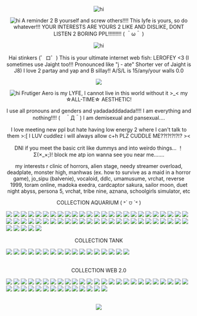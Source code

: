 <p align="center"> <img src="https://i.postimg.cc/J0mPqvsS/Tumblr-l-262320225895660.jpg" alt="hi" />

<p align="center"> <img src="https://i.postimg.cc/JnyL8yK1/Tumblr-l-669258079203131.gif" alt="hi" /> A reminder 2 B yourself and screw others!!!! This lyfe is yours, so do whatever!!! YOUR INTERESTS ARE YOURS 2 LIKE AND DISLIKE, DONT LISTEN 2 BORING PPL!!!!!!!!!  ( ＾ω＾ )

<p align="center"> <img src="https://i.postimg.cc/X7P9NtVj/divider.gif" alt="hi" /> 

<p align="center"> Hai stinkers (゜ロ゜) This is your ultimate internet web fish: LEROFEY <3 (I sometimes use Jaight too!!! Pronounced like "j - ate" Shorter ver of Jaight is J8) I love 2 partay and yap and B sillay!! A/S/L is 15/any/your walls 0.0

<p align="center"> <img src="https://i.postimg.cc/Y9VtLNjS/ezgif-com-animated-gif-maker-14.gif">
  
<p align="center"> <img src="https://i.postimg.cc/kgkNszzC/Tumblr-l-669245233629542.gif" alt="hi" /> Frutiger Aero is my LYFE, I cannot live in this world without it >_< my ☆ALL-TIME☆ AESTHETIC!

<p align="center"> I use all pronouns and genders and yadadadddadada!!!! I am everything and nothing!!!! (　＾Д＾) I am demisexual and pansexual....

<p align="center"> I love meeting new ppl but hate having low energy 2 where I can't talk to them >:[ I LUV cuddlez i will always allow c+h PLZ CUDDLE ME??!?!?!?!? ><

<p align="center"> DNI if you meet the basic crit like dummys and into weirdo things... ！Σ(×_×;)! block me atp ion wanna see you near me.......

<p align="center"> my interests r clinic of horrors, alien stage, needy streamer overload, deadplate, monster high, manhwas (ex. how to survive as a maid in a horror game), jo_sipu (balvenie), vocaloid, ddlc, umamusume, vrchat, reverse 1999, toram online, madoka exedra, cardcaptor sakura, sailor moon, duet night abyss, persona 5, vrchat, tribe nine, aznana, schoolgirls simulator, etc

<p align="center"> COLLECTION AQUARIUM ( ˃` ⩌ ´˂ )

  <img src="https://i.postimg.cc/sX8ZfhzF/Tumblr-l-671774138515974.gif"> <img src="https://i.postimg.cc/3J2tkgw8/Tumblr-l-671772915186182.gif"> <img src="https://i.postimg.cc/5tK3hgsP/Tumblr-l-671771814919881.gif"> <img src="https://i.postimg.cc/L6FTFnVn/Tumblr-l-671770730578162.gif"> <img src="https://i.postimg.cc/XvPfHJJ4/Tumblr-l-671769620343059.gif"> <img src="https://i.postimg.cc/fWmcCMQp/Tumblr-l-671768712746444.gif"> <img src="https://i.postimg.cc/fyyhw8s0/Tumblr-l-671482471644366.gif"> <img src="https://i.postimg.cc/6QtgWMLB/Tumblr-l-671481404300669.png"> <img src="https://i.postimg.cc/htBcmb1t/Tumblr-l-669456548150295.png"> <img src="https://i.postimg.cc/26MfS4St/Tumblr-l-669455408464410.png"> <img src="https://i.postimg.cc/X7w0nBSs/Tumblr-l-669453182762796.png"> <img src="https://i.postimg.cc/GtFSnY8j/Tumblr-l-669452015295193.png"> <img src="https://i.postimg.cc/Gmhg64cG/Tumblr-l-669450883451756.png"> <img src="https://i.postimg.cc/gJRg3RDm/Tumblr-l-669449787556600.png"> <img src="https://i.postimg.cc/1txHRXZK/Tumblr-l-669448684880454.png"> <img src="https://i.postimg.cc/qq4xnFqy/Tumblr-l-669447460217226.png"> <img src="https://i.postimg.cc/QxNqdvv0/Tumblr-l-669446401269414.png"> <img src="https://i.postimg.cc/CxzHjkh8/Tumblr-l-669445325874570.png"> <img src="https://i.postimg.cc/FH8bGz1f/Tumblr-l-669444060511810.png"> <img src="https://i.postimg.cc/QCf17xvR/Tumblr-l-669442839758790.png"> <img src="https://i.postimg.cc/8517bgdQ/Tumblr-l-669441748358217.png"> <img src="https://i.postimg.cc/x88qWG4V/Tumblr-l-669440614114207.png"> <img src="https://i.postimg.cc/c1kvfjvL/Tumblr-l-669439349161343.png"> <img src="https://i.postimg.cc/pXgy6FQ6/Tumblr-l-669437546685407.png"> <img src="https://i.postimg.cc/KYbjZhHJ/Tumblr-l-669436477765251.png"> <img src="https://i.postimg.cc/gJk0Zqdv/Tumblr-l-669434792421918.png"> <img src="https://i.postimg.cc/L5J6y9nG/Tumblr-l-669433687769366.png"> <img src="https://i.postimg.cc/mZnrPH55/Tumblr-l-669432456669575.png"> <img src="https://i.postimg.cc/xCwT4rMv/Tumblr-l-669431316292857.png"> <img src="https://i.postimg.cc/c4NL7Sd9/Tumblr-l-669429619492805.png"> <img src="https://i.postimg.cc/43nf441Q/Tumblr-l-669428442158691.png"> <img src="https://i.postimg.cc/nrfp14f2/Tumblr-l-669427321795098.png"> <img src="https://i.postimg.cc/bY1zwB1k/Tumblr-l-669426237051036.png"> <img src="https://i.postimg.cc/VL1zrWR1/Tumblr-l-669425063964005.png"> <img src="https://i.postimg.cc/sggyKfqH/Tumblr-l-669424027028016.png"> <img src="https://i.postimg.cc/L5VKBGVG/Tumblr-l-669421313704006.png"> <img src="https://i.postimg.cc/XJ0zHQX0/Tumblr-l-669420070698642.gif"> <img src="https://i.postimg.cc/dtSSPqLv/Tumblr-l-669237275472566.gif"> <img src="https://i.postimg.cc/GmW7tqFX/Tumblr-l-669236124390379.jpg"> <img src="https://i.postimg.cc/W3j56zfh/Tumblr-l-669235107392359.png"> <img src="https://i.postimg.cc/5yKpV39p/Tumblr-l-669234031312203.gif"> <img src="https://i.postimg.cc/J4GCBYkf/Tumblr-l-669195116212947.png"> <img src="https://i.postimg.cc/FHStTfGj/Tumblr-l-669193941393260.png"> <img src="https://i.postimg.cc/25dsfPsm/Tumblr-l-669192625487635.png"> <img src="https://i.postimg.cc/RFMjCgmR/Tumblr-l-669186210566023.gif"> <img src="https://i.postimg.cc/T2NZGj4N/Tumblr-l-669181817858056.gif"> <img src="https://i.postimg.cc/Qtwwgh5y/Tumblr-l-669177979621808.gif"> <img src="https://i.postimg.cc/NjDnJ1mL/Tumblr-l-669180725622275.gif"> <img src="https://i.postimg.cc/wTc4MhWW/Tumblr-l-669221215038718.gif"> <img src="https://i.postimg.cc/GpNqVz2L/Tumblr-l-707227883772501.gif"> <img src="https://i.postimg.cc/cHBtw4VL/Tumblr-l-708770698583475.gif"> <img src="https://i.postimg.cc/Vv7SZZfT/Tumblr-l-708769340535351.gif"> <img src="https://i.postimg.cc/q78NHvBv/Tumblr-l-708767297472851.gif"> <img src="https://i.postimg.cc/Pqz5FVK8/e94.gif"> <img src="https://i.postimg.cc/j2Cq2xTQ/e121.gif">
  
<p align="center"> COLLECTION TANK

<img src="https://i.postimg.cc/B67LMwQ7/a23.gif"> <img src="https://i.postimg.cc/W3YFXfbf/Tumblr-l-671784931244094.png"> <img src="https://i.postimg.cc/B67LMwQN/Tumblr-l-698819493452375.gif"> <img src="https://i.postimg.cc/LXQYN06T/Tumblr-l-698821140318416.gif"> <img src="https://i.postimg.cc/63b2Y15c/Tumblr-l-698822390122635.gif"> <img src="https://i.postimg.cc/LXQYN06k/Tumblr-l-699085062756701.gif"> <img src="https://i.postimg.cc/j5Sn6rK3/Tumblr-l-699091869108157.gif"> <img src="https://i.postimg.cc/KzpkJsvD/Tumblr-l-699093164651125.gif"> <img src="https://i.postimg.cc/63p4VNw1/Tumblr-l-707224824867658.gif"> <img src="https://i.postimg.cc/DZpJBYyr/Tumblr-l-707226064617137.png"> <img src="https://i.postimg.cc/Px5vbkhM/Tumblr-l-707253246252439.gif"> <img src="https://i.postimg.cc/fLqtBgT8/Tumblr-l-708730538501251.webp"> <img src="https://i.postimg.cc/j53wZkd8/Tumblr-l-708733308450781.gif"> <img src="https://i.postimg.cc/W3YFXfbW/Tumblr-l-708740589652914.gif"> <img src="https://i.postimg.cc/W37LvQJg/Tumblr-l-671480245381086.gif"> <img src="https://i.postimg.cc/wv9xL5Xh/Tumblr-l-698882762406726.png"> <img src="https://i.postimg.cc/9fdFDg7g/Tumblr-l-698883874952038.png"> <img src=""> <img src=""> <img src=""> <img src=""> <img src=""> <img src=""> <img src=""> <img src=""> <img src=""> <img src=""> <img src=""> <img src=""> <img src=""> <img src=""> <img src=""> <img src=""> <img src=""> <img src=""> <img src=""> <img src=""> <img src=""> <img src=""> <img src=""> <img src=""> <img src=""> <img src=""> <img src=""> <img src=""> <img src=""> <img src=""> <img src=""> <img src=""> <img src=""> <img src=""> <img src=""> <img src=""> <img src=""> <img src=""> <img src=""> <img src=""> <img src=""> <img src=""> <img src=""> <img src=""> <img src=""> <img src=""> <img src=""> <img src=""> <img src=""> <img src=""> <img src=""> <img src=""> <img src=""> <img src=""> <img src=""> <img src=""> <img src=""> <img src=""> <img src=""> <img src=""> <img src=""> <img src=""> <img src=""> <img src=""> <img src=""> <img src=""> <img src=""> <img src=""> <img src=""> <img src=""> <img src=""> <img src=""> <img src=""> <img src=""> <img src=""> <img src=""> <img src=""> <img src=""> <img src=""> <img src=""> <img src=""> <img src=""> <img src=""> <img src=""> <img src=""> <img src=""> <img src=""> <img src=""> <img src=""> <img src=""> <img src=""> <img src=""> <img src=""> <img src=""> <img src=""> <img src=""> <img src=""> <img src=""> <img src=""> <img src=""> <img src=""> <img src=""> <img src=""> <img src=""> <img src=""> <img src=""> <img src=""> <img src=""> <img src=""> <img src=""> <img src=""> <img src=""> <img src=""> <img src=""> <img src=""> <img src=""> <img src=""> <img src=""> <img src=""> <img src=""> <img src=""> <img src=""> <img src=""> <img src=""> <img src=""> <img src=""> <img src=""> <img src=""> <img src=""> <img src=""> <img src=""> <img src=""> <img src=""> <img src=""> <img src=""> <img src=""> <img src=""> <img src=""> <img src=""> <img src=""> 

<p align="center"> COLLECTION WEB 2.0

<img src="https://i.postimg.cc/XYgw9LdN/tongvu.png"> <img src="https://i.postimg.cc/VNLXgtW8/tumblr-0b250c54dea4229df5d7a47f7c011911-d187c862-100.gif"> <img src="https://i.postimg.cc/bwRQ1gbB/tumblr-432d225bcb95d07a5aeaf7c7bdb77416-9b72196a-100.png"> <img src="https://i.postimg.cc/FHxj0p3N/tumblr-4d73372ab0a8b9016a8bf171ce795115-773cccd5-250.gif"> <img src="https://i.postimg.cc/mgSQ7jCR/tumblr-545f6100c881406fb7fd938f8820d934-e43db62a-250.jpg"> <img src="https://i.postimg.cc/x1PKL5Hp/tumblr-706098f46603acbe814c0af767a3adc3-f1ab7eeb-100.png"> <img src="https://i.postimg.cc/8zbhL4Wy/tumblr-b01790f8694e4ac402e8735999dccb61-a2c49e04-100.png"> <img src="https://i.postimg.cc/qvG82wyr/tumblr-b15fa0f3bb70206bb14cc6a847c61b5e-a7303ff9-250.gif"> <img src="https://i.postimg.cc/dV98G6rP/tumblr-b3a0a22e38d28a5d257e96d440ef5c0e-32b44cd3-100.gif"> <img src="https://i.postimg.cc/4x1zpPtL/tumblr-b4a811b15716a45c5e5bdb54e5729cc4-1fcd222f-100.gif"> <img src="https://i.postimg.cc/6phdCcnq/tumblr-b4aec34f3fc5776a2dc8ff6fa086779a-df315873-100.gif"> <img src="https://i.postimg.cc/rw9S5jxk/tumblr-ba3289d5f870a808167b937e730d58da-e49009de-100.webp"> <img src="https://i.postimg.cc/9fFyb9Yj/tumblr-d4e78019806448bd80681d0791cc4f50-1420e911-100.gif"> <img src="https://i.postimg.cc/GphvKDxc/Tumblr-l-671783755641387.png"> <img src="https://i.postimg.cc/52JBHTHr/Tumblr-l-698593504583347.gif"> <img src="https://i.postimg.cc/K8bPKwKw/Tumblr-l-698720336951059.gif"> <img src="https://i.postimg.cc/wjzXtZtP/Tumblr-l-698733910400168.gif"> <img src="https://i.postimg.cc/t4zhFkPD/Tumblr-l-698736188810532.png"> <img src="https://i.postimg.cc/mg4YcJc6/Tumblr-l-699081151879880.png"> <img src="https://i.postimg.cc/Z5m8929f/Tumblr-l-699086931240763.png"> <img src="https://i.postimg.cc/0yvY6F6W/Tumblr-l-699096610159457.png"> <img src="https://i.postimg.cc/YC764Z48/Tumblr-l-699098503300238.png"> <img src="https://i.postimg.cc/MGPVFG97/Tumblr-l-708718386934276.jpg"> <img src="https://i.postimg.cc/MGK15BmD/Tumblr-l-708731914537917.png"> <img src="https://i.postimg.cc/0NWDBNVS/Tumblr-l-708734736970312.gif"> <img src="https://i.postimg.cc/6QjnmQMC/Tumblr-l-708735977687447.png"> <img src="https://i.postimg.cc/KYvtfTDD/Tumblr-l-708737175367498.gif"> <img src="https://i.postimg.cc/g0k3shHq/Tumblr-l-708806929397784.png"> <img src="https://i.postimg.cc/FKs0pSVb/Tumblr-l-708809569306273.gif"> <img src="https://i.postimg.cc/YSqQRFz6/Tumblr-l-708819403959967.gif"> <img src="https://i.postimg.cc/Ls6jDP3j/Tumblr-l-708827870078818.gif"> <img src="https://i.postimg.cc/3wJ21GFN/Tumblr-l-708829874317255.gif"> <img src="https://i.postimg.cc/W4b08Zwd/Tumblr-l-708834239873242.gif"> <img src="https://i.postimg.cc/HLsbzM95/Tumblr-l-708837772931158.gif"> <img src="https://i.postimg.cc/N0fRDXkm/Tumblr-l-708838903791939.gif"> <img src="https://i.postimg.cc/yNY0jRyZ/Tumblr-l-708840065602876.gif"> <img src="https://i.postimg.cc/0N27nS06/Tumblr-l-708841134837615.gif"> <img src="https://i.postimg.cc/VNLXgtWs/Tumblr-l-708946068114137.png"> <img src="https://i.postimg.cc/Xv79L5kj/Tumblr-l-708948798595543.png"> <img src=""> <img src=""> <img src=""> <img src=""> <img src=""> <img src=""> <img src=""> <img src=""> <img src=""> <img src=""> <img src=""> <img src=""> <img src=""> <img src=""> <img src=""> <img src=""> <img src=""> <img src=""> <img src=""> <img src=""> <img src=""> <img src=""> <img src=""> <img src=""> <img src=""> <img src=""> <img src=""> <img src=""> <img src=""> <img src=""> <img src=""> <img src=""> <img src=""> <img src=""> <img src=""> <img src=""> <img src=""> <img src=""> <img src=""> <img src=""> <img src=""> <img src=""> <img src=""> <img src=""> <img src=""> <img src=""> <img src=""> <img src=""> <img src=""> <img src=""> <img src=""> <img src=""> <img src=""> <img src=""> <img src=""> <img src=""> <img src=""> <img src=""> <img src=""> <img src=""> <img src=""> <img src=""> <img src=""> <img src=""> <img src=""> <img src=""> <img src=""> <img src=""> <img src=""> <img src=""> <img src=""> <img src=""> <img src=""> <img src=""> <img src=""> <img src=""> <img src=""> <img src=""> <img src=""> <img src=""> <img src=""> <img src=""> <img src=""> <img src=""> <img src=""> <img src=""> <img src=""> <img src=""> <img src=""> <img src=""> <img src=""> <img src=""> <img src=""> <img src=""> <img src=""> <img src=""> <img src=""> <img src=""> <img src=""> <img src=""> <img src=""> <img src=""> <img src=""> <img src=""> <img src=""> <img src=""> <img src=""> <img src=""> <img src=""> <img src=""> <img src=""> <img src=""> <img src=""> <img src=""> <img src=""> <img src=""> 

<p align="center"> <img src="https://i.postimg.cc/CxdJmjKD/Tumblr-l-262325190817481.jpg">
